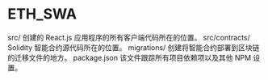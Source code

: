 # ETH_SWA

src/             创建的 React.js 应用程序的所有客户端代码所在的位置。
src/contracts/   Solidity 智能合约源代码所在的位置。
migrations/      创建将智能合约部署到区块链的迁移文件的地方。
package.json     该文件跟踪所有项目依赖项以及其他 NPM 设置。
